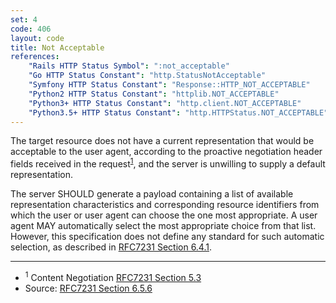```yaml
---
set: 4
code: 406
layout: code
title: Not Acceptable
references:
    "Rails HTTP Status Symbol": ":not_acceptable"
    "Go HTTP Status Constant": "http.StatusNotAcceptable"
    "Symfony HTTP Status Constant": "Response::HTTP_NOT_ACCEPTABLE"
    "Python2 HTTP Status Constant": "httplib.NOT_ACCEPTABLE"
    "Python3+ HTTP Status Constant": "http.client.NOT_ACCEPTABLE"
    "Python3.5+ HTTP Status Constant": "http.HTTPStatus.NOT_ACCEPTABLE"
---
```


The target resource does not have a current representation that would be
acceptable to the user agent, according to the proactive negotiation
header fields received in the request<sup>[1](#ref-1)</sup>, and the
server is unwilling to supply a default representation.

The server SHOULD generate a payload containing a list of available
representation characteristics and corresponding resource identifiers
from which the user or user agent can choose the one most appropriate. A
user agent MAY automatically select the most appropriate choice from
that list. However, this specification does not define any standard for
such automatic selection, as described in [RFC7231 Section 6.4.1][3].

---

* <span id="ref-1"><sup>1</sup> Content Negotiation
[RFC7231 Section 5.3][2]</span>
* Source: [RFC7231 Section 6.5.6][1]

[1]: <{{site.rfcUrl}}/rfc7231#section-6.5.6>
[2]: <{{site.rfcUrl}}/rfc7231#section-5.3>
[3]: <{{site.rfcUrl}}/rfc7231#section-6.4.1>
